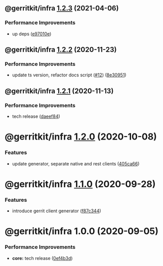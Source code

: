 ## @gerritkit/infra [1.2.3](https://github.com/gerritkit/client/compare/@gerritkit/infra@1.2.2...@gerritkit/infra@1.2.3) (2021-04-06)


### Performance Improvements

* up deps ([e97010e](https://github.com/gerritkit/client/commit/e97010e040cd69cbb957e65b6f13432876a17ca3))

## @gerritkit/infra [1.2.2](https://github.com/gerritkit/client/compare/@gerritkit/infra@1.2.1...@gerritkit/infra@1.2.2) (2020-11-23)


### Performance Improvements

* update ts version, refactor docs script ([#12](https://github.com/gerritkit/client/issues/12)) ([8e30951](https://github.com/gerritkit/client/commit/8e309517c6d8abfc91ff14477184ce341c1c4473))

## @gerritkit/infra [1.2.1](https://github.com/gerritkit/client/compare/@gerritkit/infra@1.2.0...@gerritkit/infra@1.2.1) (2020-11-13)


### Performance Improvements

* tech release ([daeef84](https://github.com/gerritkit/client/commit/daeef84c562b2fe66c5f791d4fa7dbe8a7d55843))

# @gerritkit/infra [1.2.0](https://github.com/gerritkit/client/compare/@gerritkit/infra@1.1.0...@gerritkit/infra@1.2.0) (2020-10-08)


### Features

* update generator, separate native and rest clients ([405ca66](https://github.com/gerritkit/client/commit/405ca66426fea60518cf1117e1817bfb8ee8b211))

# @gerritkit/infra [1.1.0](https://github.com/gerritkit/client/compare/@gerritkit/infra@1.0.0...@gerritkit/infra@1.1.0) (2020-09-28)


### Features

* introduce gerrit client generator ([f87c344](https://github.com/gerritkit/client/commit/f87c344aeeb7c359e66f3c6a9413c4c5bc561b33))

# @gerritkit/infra 1.0.0 (2020-09-05)


### Performance Improvements

* **core:** tech release ([0ef4b3d](https://github.com/gerritkit/client/commit/0ef4b3df9efd6b940612b907bc4ae43275fdb826))
